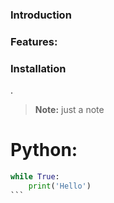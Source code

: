 ### Introduction
### Features:

### Installation
.

> **Note:** just a note


# Python:
````Python
while True:
    print('Hello')
```

